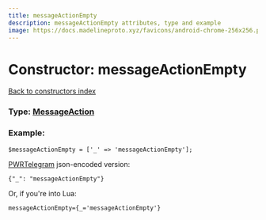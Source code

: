 ```yaml
---
title: messageActionEmpty
description: messageActionEmpty attributes, type and example
image: https://docs.madelineproto.xyz/favicons/android-chrome-256x256.png
---
```

# Constructor: messageActionEmpty  
[Back to constructors index](index.md)






### Type: [MessageAction](../types/MessageAction.md)


### Example:

```
$messageActionEmpty = ['_' => 'messageActionEmpty'];
```  

[PWRTelegram](https://pwrtelegram.xyz) json-encoded version:

```
{"_": "messageActionEmpty"}
```


Or, if you're into Lua:  


```
messageActionEmpty={_='messageActionEmpty'}

```


